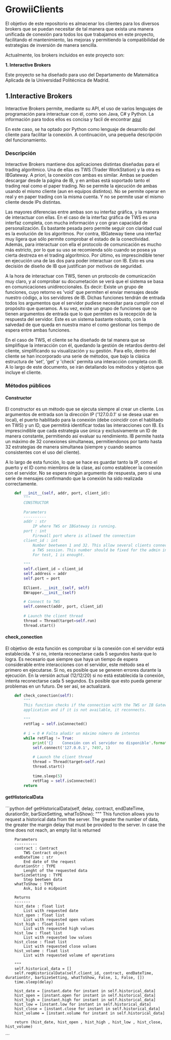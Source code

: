 # GrowiiClients

El objetivo de este repositorio es almacenar los clientes para los diversos brokers que se puedan necesitar de tal manera que exista una manera unificada de conexión para todos los que trabajamos en este proyecto, facilitando el mantenimiento, las mejoras y permitiendo la compatibilidad de estrategias de inversión de manera sencilla.

Actualmente, los brokers incluidos en este proyecto son:

**1. Interactive Brokers**

Este proyecto se ha diseñado para uso del Departamento de Matemática Aplicada de la Universidad Politécnica de Madrid. 

1.Interactive Brokers
------
Interactive Brokers permite, mediante su API, el uso de varios lenguajes de programación para interactuar con él, como son Java, C# y Python. La información para todos ellos es concisa y facil de encontrar [aquí](https://interactivebrokers.github.io/tws-api/index.html)

En este caso, se ha optado por Python como lenguaje de desarrollo del cliente para facilitar la conexión. A continuación, una pequeña descripción del funcionamiento.

### Descripción

Interactive Brokers mantiene dos aplicaciones distintas diseñadas para el trading algorítmico. Una de ellas es TWS (Trader WorkStation) y la otra es IBGateway. A priori, la conexión con ambas es similar. Ambas se pueden descargar desde la página de IB, y en ambas está soportado tanto el trading real como el paper trading. No se permite la ejecución de ambas usando el mismo cliente (aun en equipos distintos). No se permite operar en real y en paper trading con la misma cuenta. Y no se permite usar el mismo cliente desde IPs distintas.

Las mayores diferencias entre ambas son su interfaz gráfica, y la manera de interactuar con ellas. En el caso de la interfaz gráfica de TWS es una interfaz completa, con mucha información y con gran capacidad de personalización. Es bastante pesada pero permite seguir con claridad cual es la evolución de los algoritmos. Por contra, IBGateway tiene una interfaz muy ligera que sólo permite comprobar el estado de la conectividad. Además, para interactuar con ella el protocolo de comunicación es mucho más estricto, por lo que su uso se recomienda sólo cuando se posea ya cierta destreza en el trading algorítmico. Por último, es imprescindible tener en ejecución una de las dos para poder interactuar con IB. Esto es una decisión de diseño de IB que justifican por motivos de seguridad.


A la hora de interactuar con TWS, tienen un protocolo de comunicación muy claro, y al comprobar su documetación se verá que el sistema se basa en comunicaciones unidireccionales. Es decir: Existe un grupo de funciones, cuyo retorno es 'void' que permiten el enviar mensajes desde nuestro código, a los servidores de IB. Dichas funciones tendrán de entrada todos los argumentos que el servidor pudiese necesitar para cumplir con el propósito que queramos. A su vez, existe un grupo de funciones que no tienen argumentos de entrada que lo que permiten es la recepción de la respuesta del servidor. Este es un sistema bastante robusto, con la salvedad de que queda en nuestra mano el como gestionar los tiempo de espera entre ambas funciones.

En el caso de TWS, el cliente se ha diseñado de tal manera que se simplifique la interacción con él, quedando la gestión de retardos dentro del cliente, simplificando su visualización y su gestión. Para ello, dentro del cliente se han incorporado una serie de métodos, que bajo la clásica estructura de 'set', 'get' y 'check' permita una interacción completa con IB. A lo largo de este documento, se irán detallando los métodos y objetos que incluye el cliente.

### Métodos públicos

#### Constructor
El constructor es un método que se ejecuta siempre al crear un cliente. Los argumentos de entrada son la dirección IP ('127.0.0.1' si se desea usar en local), el puerto habilitado para la conexión (debe coincidir con el hablitado en TWS) y un ID, que permitirá identificar todas las interacciones con IB. Es imprescindible que cada estrategia use única y exclusivamente un ID de manera constante, permitiendo así evaluar su rendimiento. IB permite hasta un máximo de 32 conexiones simultaneas, permitiendonos por tanto hasta 32 estrategias de manera simultanea (siempre y cuando seamos consistentes con el uso del cliente).

A lo largo de esta función, lo que se hace es guardar tanto la IP, como el puerto y el ID como miembros de la clase, así como establecer la conexión con el servidor. No se espera ningún argumento de respuesta, pero si una serie de mensajes confirmando que la conexión ha sido realizada correctamente.
```python
    def __init__(self, addr, port, client_id):
        """
        CONSTRUCTOR
        
        Parameters
        ----------
        addr : str
            IP where TWS or IBGateway is running.
        port : int
            Firewall port where is allowed the connection
        client_id : int
            Number beetween 1 and 32. This allow several clients connected to
            a TWS session. This number should be fixed for the admin in the server
            For test, 1 is enought.
            
        """
        self.client_id = client_id
        self.address = addr
        self.port = port
        
        EClient. __init__(self, self)
        EWrapper.__init__(self)

        # Connect to TWS
        self.connect(addr, port, client_id)
        
        # Launch the client thread
        thread = Thread(target=self.run)
        thread.start()
```

#### check_conection
El objetivo de esta función es comprobar si la conexión con el servidor está establecida. Y si no, intenta reconectarse cada 5 segundos hasta que lo logra.
Es necesario que siempre que haya un tiempo de espera considerable entre interacciones con el servidor, este método sea el primero en ejecutarse. Si no, es posible que se generen errores durante la ejecución.
En la versión actual (12/12/20) si no está establecida la conexión, intenta reconectarse cada 5 segundos. Es posible que esto pueda generar problemas en un futuro. De ser así, se actualizará.
```python
    def check_conection(self):
        """
        This function checks if the connection with the TWS or IB Gateway 
        application and if it is not available, it reconnects.
        
        """
        retFlag = self.isConnected()
        
        # i = 0 # Falta añadir un máximo número de intentos
        while retFlag != True:
            print('{}    Conexión con el servidor no disponible'.format(datetime.now()))
            self.connect('127.0.0.1', 7497, 1)
            
            # Launch the client thread
            thread = Thread(target=self.run)
            thread.start()
            
            time.sleep(5)
            retFlag = self.isConnected()
        return
```

#### getHistoricalData
´´´python
def getHistoricalData(self, delay, contract, endDateTime, durationStr, barSizeSetting, whatToShow):
        """
        This function allows you to request a historical data from the server. 
        The greater the number of data, the greater the margin delay that must
        be provided to the server. In case the time does not reach, an empty 
        list is returned

        Parameters
        ----------
        contract : Contract
            TWS Contract object
        endDateTime : str
            End date of the request
        durationStr : TYPE
            Lenght of the requested data
        barSizeSetting : TYPE
            Step beetwen data
        whatToShow : TYPE
            Ask, bid o midpoint

        Returns
        -------
        hist_date : float list
            List with requested date
        hist_open : float list
            List with requested open values
        hist_high : float list
            List with requested high values
        hist_low : float list
            List with requested low values
        hist_close : float list
            List with requested close values
        hist_volume : float list
            List with requested volume of operations

        """
        self.historical_data = []
        self.reqHistoricalData(self.client_id, contract, endDateTime, durationStr, barSizeSetting, whatToShow, False, 1, False, [])
        time.sleep(delay)
        
        hist_date = [instant.date for instant in self.historical_data]
        hist_open = [instant.open for instant in self.historical_data]
        hist_high = [instant.high for instant in self.historical_data]
        hist_low = [instant.low for instant in self.historical_data]
        hist_close = [instant.close for instant in self.historical_data]
        hist_volume = [instant.volume for instant in self.historical_data]
        
        return (hist_date, hist_open , hist_high , hist_low , hist_close, hist_volume)
´´´
